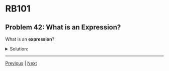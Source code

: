 # RB101
## Problem 42: What is an Expression?

What is an **expression**?

<details>
<summary>Solution:</summary>

An expression is any piece of code that evaluates to a value. In Ruby, almost everything is an expression.

Examples of expressions:
```ruby
5 + 3              # Evaluates to 8
"hello".upcase     # Evaluates to "HELLO"
x > 10             # Evaluates to true or false
[1, 2, 3]          # Evaluates to an array
x = 5              # Evaluates to 5 (assignment is an expression!)
if true
  10
else
  20
end                # Evaluates to 10
```

**Everything returns a value in Ruby:**
```ruby
# if statement is an expression
result = if 5 > 3
           "yes"
         else
           "no"
         end
result  # => "yes"

# case statement is an expression
grade = case score
        when 90..100 then 'A'
        when 80...90 then 'B'
        else 'F'
        end
```

**Using expression values:**
```ruby
# Can use any expression where a value is expected
puts 5 + 3                    # => 8
arr = [1, 2, 3].map { |n| n * 2 }
x = y = 10  # Both assignments are expressions
```

</details>

---

[Previous](41.md) | [Next](43.md)

